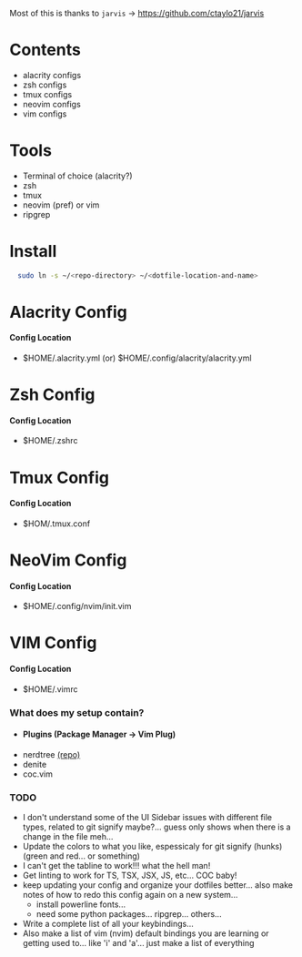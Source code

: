 Most of this is thanks to `jarvis` -> https://github.com/ctaylo21/jarvis

# Contents
  - alacrity configs
  - zsh configs
  - tmux configs
  - neovim configs
  - vim configs

# Tools
  - Terminal of choice (alacrity?)
  - zsh
  - tmux
  - neovim (pref) or vim
  - ripgrep

# Install
```bash
  sudo ln -s ~/<repo-directory> ~/<dotfile-location-and-name>
```

# Alacrity Config
#### Config Location
  - $HOME/.alacrity.yml (or) $HOME/.config/alacrity/alacrity.yml

# Zsh Config
#### Config Location
  - $HOME/.zshrc

# Tmux Config
#### Config Location
  - $HOM/.tmux.conf

# NeoVim Config
#### Config Location
  - $HOME/.config/nvim/init.vim

# VIM Config
#### Config Location
  - $HOME/.vimrc

### What does my setup contain?

  - #### Plugins (Package Manager -> Vim Plug)

* nerdtree [(repo)](https://github.com/scrooloose/nerdtree)
* denite
* coc.vim

### TODO
  - I don't understand some of the UI Sidebar issues with different file types, related to git signify maybe?... guess only shows when there is a change in the file meh...
  - Update the colors to what you like, espessicaly for git signify (hunks) (green and red... or something)
  - I can't get the tabline to work!!! what the hell man!
  - Get linting to work for TS, TSX, JSX, JS, etc... COC baby!
  - keep updating your config and organize your dotfiles better... also make notes of how to redo this config again on a new system...
    - install powerline fonts...
    - need some python packages... ripgrep... others...
  - Write a complete list of all your keybindings...
  - Also make a list of vim (nvim) default bindings you are learning or getting used to... like 'i' and 'a'... just make a list of everything

